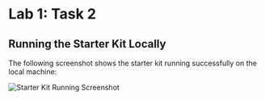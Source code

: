 # Lab 1: Task 2

## Running the Starter Kit Locally
The following screenshot shows the starter kit running successfully on the local machine:

![Starter Kit Running Screenshot](path/to/starter-kit-running.png)  <!-- Replace with your screenshot path -->
